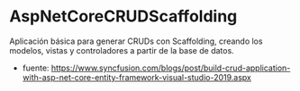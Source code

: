 # AspNetCoreCRUDScaffolding
Aplicación básica para generar CRUDs con Scaffolding, creando los modelos, vistas y controladores a partir de la base de datos.


- fuente: https://www.syncfusion.com/blogs/post/build-crud-application-with-asp-net-core-entity-framework-visual-studio-2019.aspx
